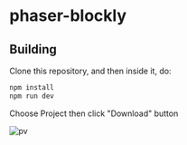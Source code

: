 # phaser-blockly

## Building

Clone this repository, and then inside it, do:

```bash
npm install
npm run dev
```
Choose Project then click "Download" button

![pv](https://i.imgur.com/8iszcgB.png)
